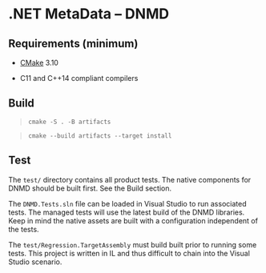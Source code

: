 # .NET MetaData &ndash; DNMD

## Requirements (minimum)

- [CMake](https://cmake.org/download/) 3.10

- C11 and C++14 compliant compilers

## Build

> `cmake -S . -B artifacts`

> `cmake --build artifacts --target install`

## Test

The `test/` directory contains all product tests. The native components for
DNMD should be built first. See the Build section.

The `DNMD.Tests.sln` file can be loaded in Visual Studio to run associated tests.
The managed tests will use the latest build of the DNMD libraries. Keep in mind
the native assets are built with a configuration independent of the tests.

The `test/Regression.TargetAssembly` must build built prior to running some tests.
This project is written in IL and thus difficult to chain into the Visual Studio
scenario.